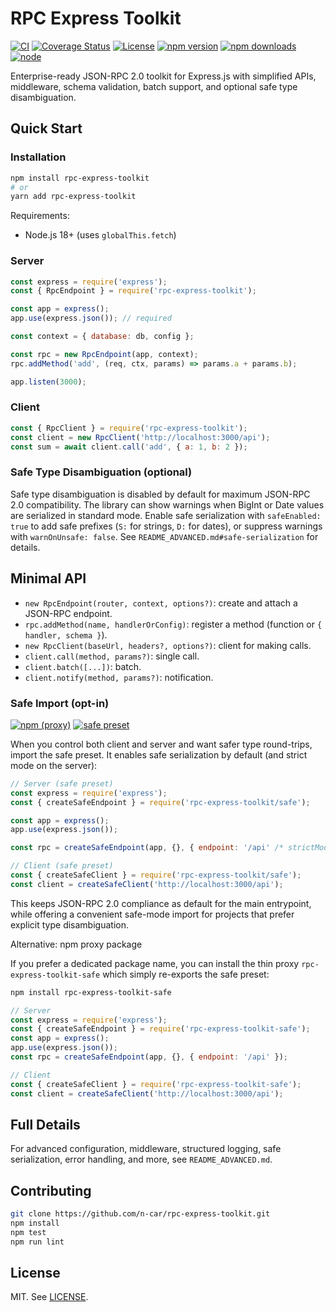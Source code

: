 # RPC Express Toolkit

[![CI](https://github.com/n-car/rpc-express-toolkit/actions/workflows/ci.yml/badge.svg)](https://github.com/n-car/rpc-express-toolkit/actions/workflows/ci.yml)
[![Coverage Status](https://coveralls.io/repos/github/n-car/rpc-express-toolkit/badge.svg?branch=main)](https://coveralls.io/github/n-car/rpc-express-toolkit?branch=main)
[![License](https://img.shields.io/badge/License-MIT-blue.svg)](LICENSE)
[![npm version](https://img.shields.io/npm/v/rpc-express-toolkit.svg)](https://www.npmjs.com/package/rpc-express-toolkit)
[![npm downloads](https://img.shields.io/npm/dm/rpc-express-toolkit.svg)](https://www.npmjs.com/package/rpc-express-toolkit)
[![node](https://img.shields.io/node/v/rpc-express-toolkit.svg)](https://www.npmjs.com/package/rpc-express-toolkit)

Enterprise-ready JSON-RPC 2.0 toolkit for Express.js with simplified APIs, middleware, schema validation, batch support, and optional safe type disambiguation.

## Quick Start

### Installation

```bash
npm install rpc-express-toolkit
# or
yarn add rpc-express-toolkit
```

Requirements:
- Node.js 18+ (uses `globalThis.fetch`)

### Server

```javascript
const express = require('express');
const { RpcEndpoint } = require('rpc-express-toolkit');

const app = express();
app.use(express.json()); // required

const context = { database: db, config };

const rpc = new RpcEndpoint(app, context);
rpc.addMethod('add', (req, ctx, params) => params.a + params.b);

app.listen(3000);
```

### Client

```javascript
const { RpcClient } = require('rpc-express-toolkit');
const client = new RpcClient('http://localhost:3000/api');
const sum = await client.call('add', { a: 1, b: 2 });
```

### Safe Type Disambiguation (optional)

Safe type disambiguation is disabled by default for maximum JSON-RPC 2.0 compatibility. The library can show warnings when BigInt or Date values are serialized in standard mode. Enable safe serialization with `safeEnabled: true` to add safe prefixes (`S:` for strings, `D:` for dates), or suppress warnings with `warnOnUnsafe: false`. See `README_ADVANCED.md#safe-serialization` for details.

## Minimal API

- `new RpcEndpoint(router, context, options?)`: create and attach a JSON-RPC endpoint.
- `rpc.addMethod(name, handlerOrConfig)`: register a method (function or `{ handler, schema }`).
- `new RpcClient(baseUrl, headers?, options?)`: client for making calls.
- `client.call(method, params?)`: single call.
- `client.batch([...])`: batch.
- `client.notify(method, params?)`: notification.

### Safe Import (opt-in)

[![npm (proxy)](https://img.shields.io/npm/v/rpc-express-toolkit-safe.svg)](https://www.npmjs.com/package/rpc-express-toolkit-safe)
[![safe preset](https://img.shields.io/badge/safe%20preset-available-blue)](#safe-import-opt-in)

When you control both client and server and want safer type round-trips, import the safe preset. It enables safe serialization by default (and strict mode on the server):

```js
// Server (safe preset)
const express = require('express');
const { createSafeEndpoint } = require('rpc-express-toolkit/safe');

const app = express();
app.use(express.json());

const rpc = createSafeEndpoint(app, {}, { endpoint: '/api' /* strictMode: true by default */ });

// Client (safe preset)
const { createSafeClient } = require('rpc-express-toolkit/safe');
const client = createSafeClient('http://localhost:3000/api');
```

This keeps JSON-RPC 2.0 compliance as default for the main entrypoint, while offering a convenient safe-mode import for projects that prefer explicit type disambiguation.

Alternative: npm proxy package

If you prefer a dedicated package name, you can install the thin proxy `rpc-express-toolkit-safe` which simply re-exports the safe preset:

```bash
npm install rpc-express-toolkit-safe
```

```js
// Server
const express = require('express');
const { createSafeEndpoint } = require('rpc-express-toolkit-safe');
const app = express();
app.use(express.json());
const rpc = createSafeEndpoint(app, {}, { endpoint: '/api' });

// Client
const { createSafeClient } = require('rpc-express-toolkit-safe');
const client = createSafeClient('http://localhost:3000/api');
```

## Full Details

For advanced configuration, middleware, structured logging, safe serialization, error handling, and more, see `README_ADVANCED.md`.

## Contributing

```bash
git clone https://github.com/n-car/rpc-express-toolkit.git
npm install
npm test
npm run lint
```

## License

MIT. See [LICENSE](LICENSE).
